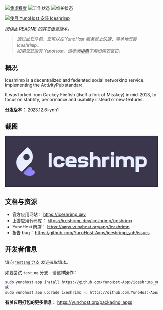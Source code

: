 <!--
注意：此 README 由 <https://github.com/YunoHost/apps/tree/master/tools/readme_generator> 自动生成
请勿手动编辑。
-->


[![集成程度](https://dash.yunohost.org/integration/iceshrimp.svg)](https://dash.yunohost.org/appci/app/iceshrimp) ![工作状态](https://ci-apps.yunohost.org/ci/badges/iceshrimp.status.svg) ![维护状态](https://ci-apps.yunohost.org/ci/badges/iceshrimp.maintain.svg)

[![使用 YunoHost 安装 Iceshrimp](https://install-app.yunohost.org/install-with-yunohost.svg)](https://install-app.yunohost.org/?app=iceshrimp)

*[阅读此 README 的其它语言版本。](./ALL_README.md)*

> *通过此软件包，您可以在 YunoHost 服务器上快速、简单地安装 Iceshrimp。*  
> *如果您还没有 YunoHost，请参阅[指南](https://yunohost.org/install)了解如何安装它。*

## 概况

Iceshrimp is a decentralized and federated social networking service, implementing the ActivityPub standard.

It was forked from Calckey Firefish (itself a fork of Misskey) in mid-2023, to focus on stability, performance and usability instead of new features.

**分发版本：** 2023.12.6~ynh1

## 截图

![Iceshrimp 的截图](./doc/screenshots/example.jpg)

## 文档与资源

- 官方应用网站： <https://iceshrimp.dev>
- 上游应用代码库： <https://iceshrimp.dev/iceshrimp/iceshrimp>
- YunoHost 商店： <https://apps.yunohost.org/app/iceshrimp>
- 报告 bug： <https://github.com/YunoHost-Apps/iceshrimp_ynh/issues>

## 开发者信息

请向 [`testing` 分支](https://github.com/YunoHost-Apps/iceshrimp_ynh/tree/testing) 发送拉取请求。

如要尝试 `testing` 分支，请这样操作：

```bash
sudo yunohost app install https://github.com/YunoHost-Apps/iceshrimp_ynh/tree/testing --debug
或
sudo yunohost app upgrade iceshrimp -u https://github.com/YunoHost-Apps/iceshrimp_ynh/tree/testing --debug
```

**有关应用打包的更多信息：** <https://yunohost.org/packaging_apps>
